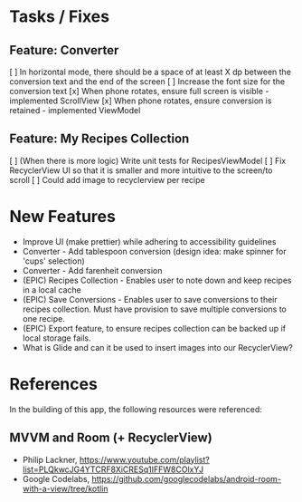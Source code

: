 # Tasks / Fixes

## Feature: Converter
[ ] In horizontal mode, there should be a space of at least X dp between the conversion text 
    and the end of the screen
[ ] Increase the font size for the conversion text
[x] When phone rotates, ensure full screen is visible - implemented ScrollView
[x] When phone rotates, ensure conversion is retained - implemented ViewModel

## Feature: My Recipes Collection
[ ] (When there is more logic) Write unit tests for RecipesViewModel
[ ] Fix RecyclerView UI so that it is smaller and more intuitive to the screen/to scroll
[ ] Could add image to recyclerview per recipe

# New Features
+ Improve UI (make prettier) while adhering to accessibility guidelines
+ Converter - Add tablespoon conversion (design idea: make spinner for 'cups' selection)
+ Converter - Add farenheit conversion
+ (EPIC) Recipes Collection - Enables user to note down and keep recipes in a local cache
+ (EPIC) Save Conversions - Enables user to save conversions to their recipes collection. 
   Must have provision to save multiple conversions to one recipe.
+ (EPIC) Export feature, to ensure recipes collection can be backed up if local storage fails. 
+ What is Glide and can it be used to insert images into our RecyclerView?

# References
In the building of this app, the following resources were referenced:

## MVVM and Room (+ RecyclerView)
+ Philip Lackner, https://www.youtube.com/playlist?list=PLQkwcJG4YTCRF8XiCRESq1IFFW8COlxYJ
+ Google Codelabs, https://github.com/googlecodelabs/android-room-with-a-view/tree/kotlin